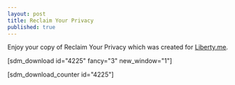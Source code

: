 ```yaml
---
layout: post
title: Reclaim Your Privacy
published: true
---
```

<p>Enjoy your copy of Reclaim Your Privacy which was created for <a title="liberty me" href="http://www.liberty.me" target="_blank">Liberty.me</a>.</p>
<p>[sdm_download id="4225" fancy="3" new_window="1"]</p>
<p>[sdm_download_counter id="4225"]</p>
